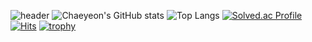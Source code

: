 ![header](https://capsule-render.vercel.app/api?type=waving&color=auto&height=300&section=header&text=welcome&animation=fadeIn&fontSize=90&desc=chaeyeon's%20github&descAlign=70&descAlignY=65)
![Chaeyeon's GitHub stats](https://github-readme-stats.vercel.app/api?username=imi21123&show_icons=true&theme=dracula) ![Top Langs](https://github-readme-stats.vercel.app/api/top-langs/?username=imi21123&layout=compact&theme=dracula)
[![Solved.ac Profile](http://mazassumnida.wtf/api/v2/generate_badge?boj=imi21123)](https://solved.ac/imi21123) [![Hits](https://hits.seeyoufarm.com/api/count/incr/badge.svg?url=https%3A%2F%2Fgithub.com%2Fimi21123&count_bg=%23FFA6CE&title_bg=%2395D0E1&icon=&icon_color=%23E7E7E7&title=hits&edge_flat=false)](https://hits.seeyoufarm.com)
[![trophy](https://github-profile-trophy.vercel.app/?username=imi21123)](https://github.com/ryo-ma/github-profile-trophy)
<!--
**imi21123/imi21123** is a ✨ _special_ ✨ repository because its `README.md` (this file) appears on your GitHub profile.

Here are some ideas to get you started:

- 🔭 I’m currently working on ...
- 🌱 I’m currently learning ...
- 👯 I’m looking to collaborate on ...
- 🤔 I’m looking for help with ...
- 💬 Ask me about ...
- 📫 How to reach me: ...
- 😄 Pronouns: ...
- ⚡ Fun fact: ...
-->
